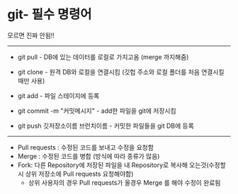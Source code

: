 # git- 필수 명령어
모르면 진짜 안됨!!

-------------

 - git pull - DB에 있는 데이터를 로컬로 가지고옴 (merge 까지해줌)
 - git clone - 원격 DB와 로컬을 연결시킴 (깃헙 주소와 로컬 폴더를 처음 연결시킬 때만 사용)
   
 - git add - 파일 스테이지에 등록
 - git commit -m "커밋메시지" - add한 파일을 git에 저장시킴
 - git push 깃저장소이름 브런치이름 - 커밋한 파일들을 git DB에 등록
--------
 - Pull requests : 수정된 코드를 보내고 수정을 요청함
 - Merge : 수정된 코드를 병합 (방식에 따라 종류가 많음)
 - Fork: 다른 Repository에 저장된 파일을 내 Repository로 복사해 오는것(수정할시 상위 저장소에 Pull requests 요청해야함)
   - 상위 사용자의 경우 Pull requests가 올경우 Merge 를 해야 수정이 완료됨
